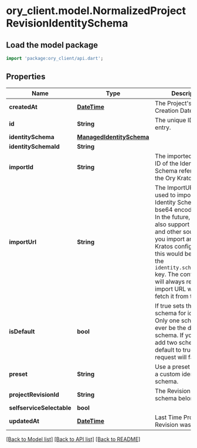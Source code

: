 # ory_client.model.NormalizedProjectRevisionIdentitySchema

## Load the model package
```dart
import 'package:ory_client/api.dart';
```

## Properties
Name | Type | Description | Notes
------------ | ------------- | ------------- | -------------
**createdAt** | [**DateTime**](DateTime.md) | The Project's Revision Creation Date | [optional] 
**id** | **String** | The unique ID of this entry. | [optional] 
**identitySchema** | [**ManagedIdentitySchema**](ManagedIdentitySchema.md) |  | [optional] 
**identitySchemaId** | **String** |  | [optional] 
**importId** | **String** | The imported (named) ID of the Identity Schema referenced in the Ory Kratos config. | [optional] 
**importUrl** | **String** | The ImportURL can be used to import an Identity Schema from a bse64 encoded string. In the future, this key also support HTTPS and other sources!  If you import an Ory Kratos configuration, this would be akin to the `identity.schemas.#.url` key.  The configuration will always return the import URL when you fetch it from the API. | [optional] 
**isDefault** | **bool** | If true sets the default schema for identities  Only one schema can ever be the default schema. If you try to add two schemas with default to true, the request will fail. | [optional] 
**preset** | **String** | Use a preset instead of a custom identity schema. | [optional] 
**projectRevisionId** | **String** | The Revision's ID this schema belongs to | [optional] 
**selfserviceSelectable** | **bool** |  | [optional] 
**updatedAt** | [**DateTime**](DateTime.md) | Last Time Project's Revision was Updated | [optional] 

[[Back to Model list]](../README.md#documentation-for-models) [[Back to API list]](../README.md#documentation-for-api-endpoints) [[Back to README]](../README.md)


